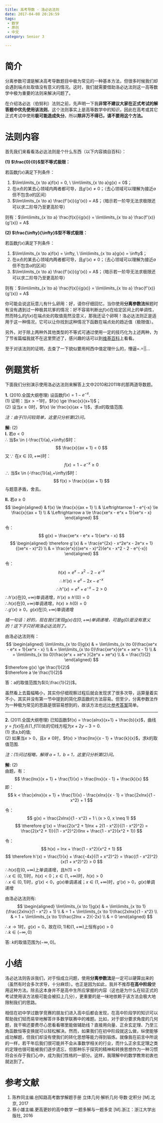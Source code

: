 ```yaml
---
title: 高考导数 - 洛必达法则
date: 2017-04-08 20:26:59
tags: 
 - 数学
 - 原创
 - 中文
category: Senior 3

---
```


# 简介

分离参数可谓是解决高考导数题目中极为常见的一种基本方法，但很多时候我们却会遇到端点处取值没有意义的情况。这时，我们就需要借助洛必达法则这一高等数学中极为重要的法则来解决问题了。

在介绍洛必达（伯努利）法则之前，先声明一下我**非常不建议大家在正式考试的解答题中优先使用该法则**。这个法则事实上是高等数学中的知识，因此在高考或其它正式考试中使用**极可能造成失分**。所以**除非万不得已，请不要用这个方法。**

# 法则内容

首先我们来看看洛必达法则是个什么东西（以下内容摘自百科）：

**(1) $\frac{0}{0}$型不等式极限：** 

若函数$f(x)$满足下列条件：

1. $\lim\limits_{x \to a}f(x) = 0, \ \lim\limits_{x \to a}g(x) = 0$；
2. 在$a$点的某去心领域内两者都可导，且$g'(x) \neq 0$；（去心领域可以理解为接近$a$但不包含$a$的区间）
3. $\lim\limits_{x \to a} \frac{f'(x)}{g'(x)} = A$；（暗示若一阶导无法求极限还可以求二阶导乃至更高阶导）

则有：$\lim\limits_{x \to a} \frac{f(x)}{g(x)} = \lim\limits_{x \to a} \frac{f'(x)}{g'(x)} = A$  

**(2) $\frac{\infty}{\infty}$型不等式极限：** 

若函数$f(x)$满足下列条件：

1. $\lim\limits_{x \to a}f(x) = \infty, \ \lim\limits_{x \to a}g(x) = \infty$；
2. 在$a$点的某去心领域内两者都可导，且$g'(x) \neq 0$；（去心领域可以理解为接近$a$但不包含$a$的区间）
3. $\lim\limits_{x \to a} \frac{f'(x)}{g'(x)} = A$；（暗示若一阶导无法求极限还可以求二阶导乃至更高阶导）

则有：$\lim\limits_{x \to a} \frac{f(x)}{g(x)} = \lim\limits_{x \to a} \frac{f'(x)}{g'(x)} = A$

你可能会说这玩意儿有什么卵用：好，请你仔细回忆，当你使用**分离参数法**解题时有没有遇到过一种极其坑爹的情况：好不容易判断出$f(x)$在给定区间上的单调性，然而特么的$f(x)$在端点处的取值竟然没意义，那我还证个卵啊！洛必达法则正是适用于这一种情况，它可以让你找到这种情况下函数在端点处的趋近值（极限值）。

另外，对于除上两种外其他类型的不等式可通过使用一定的技巧化为上述两种，为了节省篇幅我就不在这里赘述了，感兴趣的话可以到[维基百科](https://zh.wikipedia.org/wiki/%E6%B4%9B%E5%BF%85%E8%BE%BE%E6%B3%95%E5%88%99)上看看。

至于对该法则的证明，去查了一下貌似要用柯西中值定理什么的，懵逼=.=||...

# 例题赏析

下面我们分别演示使用洛必达法则来解答上文中2010和2011年的那两道导数题。

**1.** (2010.全国大纲卷理) 设函数$f(x) = 1 - e^{-x}$.  
(1) 证明：当$x > -1$时，$f(x) \ge \frac{x}{x+1}$；  
(2) 设当$x \ge 0$时，$f(x) \le \frac{x}{ax + 1}$，求$a$的取值范围.

*注：由于(1)问较简单，这里只分析第(2)问。*

**解:** (2)  
**I.** 若$a < 0$  
$\therefore$ 当$x \in (-\frac{1}{a},+\infty)$时：
$$
\frac{x}{ax + 1} < 0
$$
又$\because$ 在$x \in [0,+\infty)$时：
$$
f(x) = 1 - e^{-x} \ge 0
$$
$\therefore$ 当$x \in (-\frac{1}{a},+\infty)$时：
$$
f(x) > \frac{x}{ax + 1}
$$
与题意矛盾，舍去。  

**II.** 若$a \ge 0$  
$$
\begin{aligned}
& f(x) \le \frac{x}{ax + 1} \\
& \Leftrightarrow 1 - e^{-x} \le \frac{x}{ax + 1} \\
& \Leftrightarrow a \le \frac{xe^x - e^x + 1}{xe^x - x}
\end{aligned}
$$

令：
$$
g(x) = \frac{xe^x - e^x + 1}{xe^x - x}
$$
$$
\begin{aligned}
\therefore g'(x) & = \frac{e^{2x} - x^2e^x - 2e^x + 1}{(xe^x - x)^2} \\
                 & = \frac{e^x}{(xe^x - x)^2}(e^x - x^2 - 2 - e^{-x})
\end{aligned}
$$

令：
$$
h(x) = e^x - x^2 - 2 - e^{-x}
$$
$$
\therefore h'(x) = e^x - 2x - e^{-x}
$$
$$
\therefore h''(x) = e^x + e^{-x} - 2 > 0
$$
$\therefore h'(x)$在$[0,+\infty)$单调递增，$h'(x) \ge h'(0) = 0$  
$\therefore h(x)$在$[0,+\infty)$单调递增，$h(x) \ge h(0) = 0$  
$\therefore g'(x) \ge 0$，$g(x)$在$[0,+\infty)$单调递增   

*插一句话：好的，现在我们发现$g(x)$在$[0,+\infty)$单调递增，可是$g(0)$是没有意义的！这下子只好用洛必达法则了。*

由洛必达法则有：  
$$
\begin{aligned}
\lim\limits_{x \to 0}g(x) 
& = \lim\limits_{x \to 0}\frac{xe^x - e^x + 1}{xe^x - x}  \\
& = \lim\limits_{x \to 0}\frac{xe^x}{e^x + xe^x - 1} \\
& = \lim\limits_{x \to 0}\frac{e^x + xe^x }{2e^x + xe^x} \\
& = \frac{1}{2}
\end{aligned}
$$
$\therefore g(x) \ge \frac{1}{2}$  
$\therefore a \le \frac{1}{2}$

答：a的取值范围为$[0,\frac{1}{2}]$。

虽然看上去篇幅略小，其实你仔细观察过程后就会发现求了很多次导，运算量着实不小，其实并没有第一节中提到的简化原函数的方法容易。但至少，分离参数法作为一种极为常见的思路是很容易想到的，故该方法也远比[参考答案](http://www.jyeoo.com/math2/ques/detail/3e6ca929-5ca7-4716-a80c-1873e641d558)简单。

---

 **2.** (2011.全国大纲卷理) 已知函数$f(x) = \frac{alnx}{x+1} + \frac{b}{x}$，曲线$y = f(x)$在点$(1, f(1))$处的切线方程为$x + 2y - 3 = 0$.  
(1) 求a,b的值;  
(2) 如果当$x > 0$，且$x \neq 0$时，$f(x) > \frac{lnx}{x - 1} + \frac{k}{x}$，求$k$的取值范围.  

*注：(1)问过程略，解得 a = 1，b = 1，这里只分析第(2)问。*

**解:** (2)  
由题，有：
$$
\frac{lnx}{x + 1} + \frac{1}{x} > \frac{lnx}{x - 1} + \frac{k}{x}
$$
即：
$$
k < \frac{xlnx}{x + 1} + \frac{1}{x} - \frac{xlnx}{x - 1} = \frac{2xlnx}{1 - x^2} + 1
$$

令：
$$
g(x) = \frac{2xlnx}{1 - x^2} + 1 \ (x > 0, x \neq 1)
$$
$$
\therefore g'(x) = \frac{2(x^2 + 1)lnx + 2(1 - x^2)}{(1 - x^2)^2} = \frac{2(x^2 + 1)}{(1 - x^2)^2}(lnx + \frac{1 - x^2}{x^2 + 1})
$$

令：
$$
h(x) = lnx + \frac{1 - x^2}{x^2 + 1}
$$
$$
\therefore h'(x) = \frac{1}{x} + \frac{-4x}{(1 + x^2)^2} = \frac{(1 - x^2)^2}{x(1 + x^2)^2} > 0
$$
$\therefore h(x)$在$(0,+\infty)$上单调递增，且$h(1) = 0$  
$\therefore x \in (0,1)$时，$h(x) < 0$；$x \in (1,+\infty)$时，$h(x) > 0$  
$\therefore x \in (0,1)$时，$g'(x) < 0$，$g(x)$单调递减；$x \in (1,+\infty)$时，$g'(x) > 0$，$g(x)$单调递增  

由洛必达法则有:
$$
\begin{aligned}
\lim\limits_{x \to 1}g(x) & = \lim\limits_{x \to 1}(\frac{2xlnx}{1 - x^2} + 1) \\
& = 1 + \lim\limits_{x \to 1}\frac{2xlnx}{1 - x^2} \\
& = 1 +  \lim\limits_{x \to 1}\frac{2lnx + 2}{-2x} \\
& = 0
\end{aligned}
$$

$\therefore x \to 1$时，$g(x) = 0$，故在$(0,1)$和$(1,+\infty)$上恒有$g(x) > 0$  
$\therefore k \in (-\infty,0)$

答: $k$的取值范围为$(-\infty,0]$。

# 小结

洛必达法则告诉我们，对于恒成立问题，使用**分离参数法**是一定可以硬算出来的（虽然有时会多次求导，十分麻烦）。也正是因为如此，我并不推荐**在高中阶段**使用这种方法。除去这本身并不是高中生所应掌握的内容（这也是为什么在较正式的考试使用该方法极可能会被扣上几分），更重要的是一味地依赖于该方法会极大地限制我们的思路。

相信在初中学过数学竞赛的朋友们进入高中后都会发现，在高中阶段学的知识可以帮助我们轻而易举地解答许多数学联赛中的难题。比如，对于部分要求角度的几何题，我干嘛还要费尽心思看看哪里能做辅助线？直接用向量、正余玄定理、乃至三角函数恒等变换就可以轻松解决。然而，如果我们在初中阶段就这么做，纵使能够成功解题，但我们却没有使我们的转化思想等能力得到锻炼。就像我在前言中所说的一样，若干年后我们很可能并不会从事数学相关的行业，而什么正余玄定理之类的定理也很可能被我们逐步遗忘，但那种乐于探究的精神和转换思想作为一种习惯将会长存于我们心中，成为我们性格的一部分。这样，我理解中的数学教育初衷也就达到了。

# 参考文献
1. 陈柞同主编.创知路高考数学解题手册 立体几何·解析几何·导数·定积分 [M].北京, 2017
2. 蔡小雄主编.更高更妙的高中数学 一题多解与一题多变 [M].浙江：浙江大学出版社, 2016